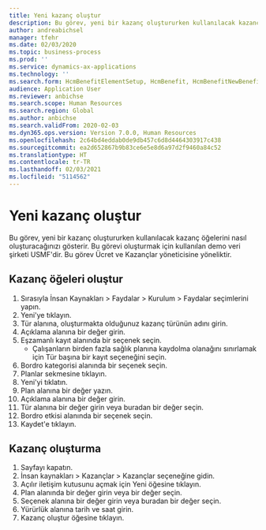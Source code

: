 ```yaml
---
title: Yeni kazanç oluştur
description: Bu görev, yeni bir kazanç oluştururken kullanılacak kazanç öğelerini nasıl oluşturacağınızı gösterir.
author: andreabichsel
manager: tfehr
ms.date: 02/03/2020
ms.topic: business-process
ms.prod: ''
ms.service: dynamics-ax-applications
ms.technology: ''
ms.search.form: HcmBenefitElementSetup, HcmBenefit, HcmBenefitNewBenefit, HcmBenefitPlanLookup, BenefitWorkspace, HcmBenefitSummaryPart
audience: Application User
ms.reviewer: anbichse
ms.search.scope: Human Resources
ms.search.region: Global
ms.author: anbichse
ms.search.validFrom: 2020-02-03
ms.dyn365.ops.version: Version 7.0.0, Human Resources
ms.openlocfilehash: 2c64bd4eddab0de9db457c6d8d4464303917c438
ms.sourcegitcommit: ea2d652867b9b83ce6e5e8d6a97d2f9460a84c52
ms.translationtype: HT
ms.contentlocale: tr-TR
ms.lasthandoff: 02/03/2021
ms.locfileid: "5114562"
---
```

# <a name="create-a-new-benefit"></a>Yeni kazanç oluştur

Bu görev, yeni bir kazanç oluştururken kullanılacak kazanç öğelerini nasıl oluşturacağınızı gösterir. Bu görevi oluşturmak için kullanılan demo veri şirketi USMF'dir. Bu görev Ücret ve Kazançlar yöneticisine yöneliktir.


## <a name="create-benefit-elements"></a>Kazanç öğeleri oluştur
1. Sırasıyla İnsan Kaynakları > Faydalar > Kurulum > Faydalar seçimlerini yapın.
2. Yeni'ye tıklayın.
3. Tür alanına, oluşturmakta olduğunuz kazanç türünün adını girin.
4. Açıklama alanına bir değer girin.
5. Eşzamanlı kayıt alanında bir seçenek seçin.
    * Çalışanların birden fazla sağlık planına kaydolma olanağını sınırlamak için Tür başına bir kayıt seçeneğini seçin.  
6. Bordro kategorisi alanında bir seçenek seçin.
7. Planlar sekmesine tıklayın.
8. Yeni'yi tıklatın.
9. Plan alanına bir değer yazın.
10. Açıklama alanına bir değer girin.
11. Tür alanına bir değer girin veya buradan bir değer seçin.
12. Bordro etkisi alanında bir seçenek seçin.
13. Kaydet'e tıklayın.

## <a name="create-a-benefit"></a>Kazanç oluşturma
1. Sayfayı kapatın.
2. İnsan kaynakları > Kazançlar > Kazançlar seçeneğine gidin.
3. Açılır iletişim kutusunu açmak için Yeni öğesine tıklayın.
4. Plan alanında bir değer girin veya bir değer seçin.
5. Seçenek alanına bir değer girin veya buradan bir değer seçin.
6. Yürürlük alanına tarih ve saat girin.
7. Kazanç oluştur öğesine tıklayın.


